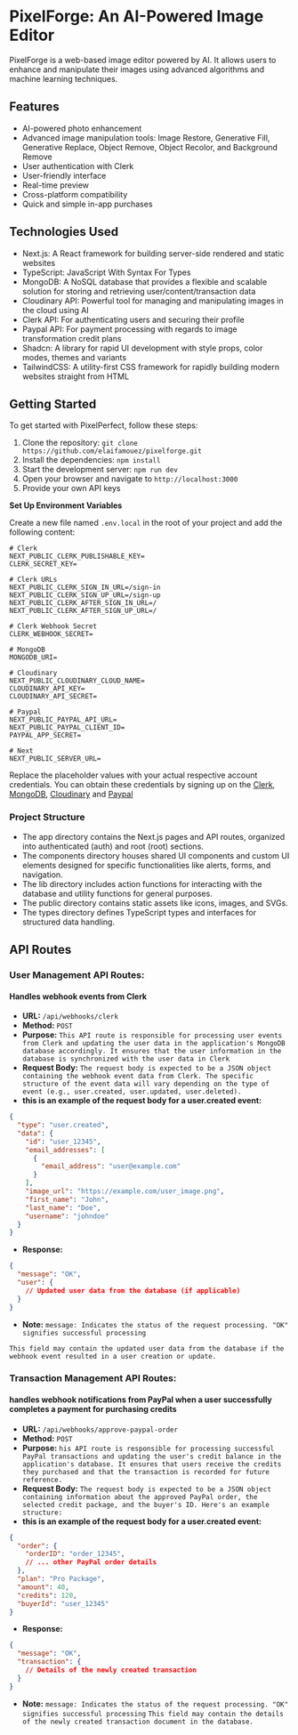 # PixelForge: An AI-Powered Image Editor

PixelForge is a web-based image editor powered by AI. It allows users to enhance and manipulate their images using advanced algorithms and machine learning techniques.

## Features

- AI-powered photo enhancement
- Advanced image manipulation tools: Image Restore, Generative Fill, Generative Replace, Object Remove, Object Recolor, and Background Remove
- User authentication with Clerk
- User-friendly interface
- Real-time preview
- Cross-platform compatibility
- Quick and simple in-app purchases

## Technologies Used

- Next.js: A React framework for building server-side rendered and static websites
- TypeScript: JavaScript With Syntax For Types
- MongoDB: A NoSQL database that provides a flexible and scalable solution for storing and retrieving user/content/transaction data
- Cloudinary API: Powerful tool for managing and manipulating images in the cloud using AI
- Clerk API: For authenticating users and securing their profile
- Paypal API: For payment processing with regards to image transformation credit plans
- Shadcn: A library for rapid UI development with style props, color modes, themes and variants
- TailwindCSS: A utility-first CSS framework for rapidly building modern websites straight from HTML

## Getting Started

To get started with PixelPerfect, follow these steps:

1. Clone the repository: `git clone https://github.com/elaifamouez/pixelforge.git`
2. Install the dependencies: `npm install`
3. Start the development server: `npm run dev`
4. Open your browser and navigate to `http://localhost:3000`
5. Provide your own API keys

**Set Up Environment Variables**

Create a new file named `.env.local` in the root of your project and add the
following content:

```env
# Clerk
NEXT_PUBLIC_CLERK_PUBLISHABLE_KEY=
CLERK_SECRET_KEY=

# Clerk URLs
NEXT_PUBLIC_CLERK_SIGN_IN_URL=/sign-in
NEXT_PUBLIC_CLERK_SIGN_UP_URL=/sign-up
NEXT_PUBLIC_CLERK_AFTER_SIGN_IN_URL=/
NEXT_PUBLIC_CLERK_AFTER_SIGN_UP_URL=/

# Clerk Webhook Secret
CLERK_WEBHOOK_SECRET=

# MongoDB
MONGODB_URI=

# Cloudinary
NEXT_PUBLIC_CLOUDINARY_CLOUD_NAME=
CLOUDINARY_API_KEY=
CLOUDINARY_API_SECRET=

# Paypal
NEXT_PUBLIC_PAYPAL_API_URL=
NEXT_PUBLIC_PAYPAL_CLIENT_ID=
PAYPAL_APP_SECRET=

# Next
NEXT_PUBLIC_SERVER_URL=
```

Replace the placeholder values with your actual respective account credentials.
You can obtain these credentials by signing up on the
[Clerk](https://clerk.com/), [MongoDB](https://www.mongodb.com/),
[Cloudinary](https://cloudinary.com/) and [Paypal](https://developer.paypal.com)

### Project Structure

- The app directory contains the Next.js pages and API routes, organized into authenticated (auth) and root (root) sections.
- The components directory houses shared UI components and custom UI elements designed for specific functionalities like alerts, forms, and navigation.
- The lib directory includes action functions for interacting with the database and utility functions for general purposes.
- The public directory contains static assets like icons, images, and SVGs.
- The types directory defines TypeScript types and interfaces for structured data handling.

## API Routes

### User Management API Routes:

####  Handles webhook events from Clerk

- **URL:** `/api/webhooks/clerk`
- **Method:** `POST`
- **Purpose:** `This API route is responsible for processing user events from Clerk and updating the user data in the application's MongoDB database accordingly. It ensures that the user information in the database is synchronized with the user data in Clerk`
- **Request Body:** `The request body is expected to be a JSON object containing the webhook event data from Clerk. The specific structure of the event data will vary depending on the type of event (e.g., user.created, user.updated, user.deleted).`
- **this is  an example of the request body for a user.created event:**

```json
{
  "type": "user.created",
  "data": {
    "id": "user_12345",
    "email_addresses": [
      {
        "email_address": "user@example.com"
      }
    ],
    "image_url": "https://example.com/user_image.png",
    "first_name": "John",
    "last_name": "Doe",
    "username": "johndoe"
  }
}
```

- **Response:**

```json
{
  "message": "OK",
  "user": {
    // Updated user data from the database (if applicable)
  }
}
```
- **Note:**
`message: Indicates the status of the request processing. "OK" signifies successful processing`

`This field may contain the updated user data from the database if the webhook event resulted in a user creation or update.`

### Transaction Management API Routes:

####  handles webhook notifications from PayPal when a user successfully completes a payment for purchasing credits

- **URL:** `/api/webhooks/approve-paypal-order`
- **Method:** `POST`
- **Purpose:** `his API route is responsible for processing successful PayPal transactions and updating the user's credit balance in the application's database. It ensures that users receive the credits they purchased and that the transaction is recorded for future reference.`
- **Request Body:** `The request body is expected to be a JSON object containing information about the approved PayPal order, the selected credit package, and the buyer's ID. Here's an example structure:`
- **this is  an example of the request body for a user.created event:**

```json
{
  "order": {
    "orderID": "order_12345",
    // ... other PayPal order details
  },
  "plan": "Pro Package",
  "amount": 40,
  "credits": 120,
  "buyerId": "user_12345"
}
```

- **Response:**

```json
{
  "message": "OK",
  "transaction": {
    // Details of the newly created transaction
  }
}
```
- **Note:**
`message: Indicates the status of the request processing. "OK" signifies successful processing`
`This field may contain the details of the newly created transaction document in the database.`